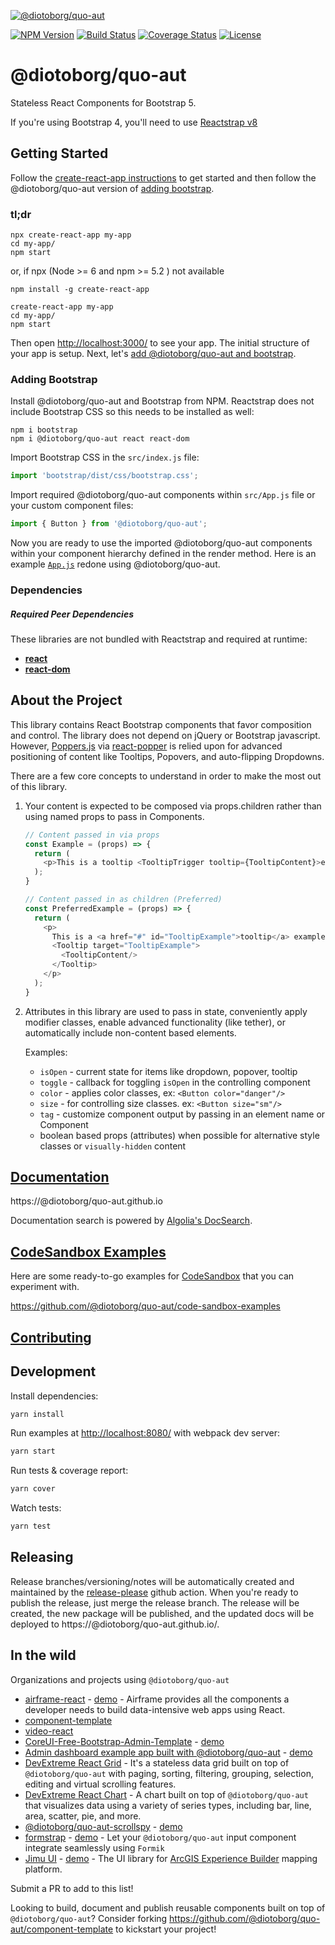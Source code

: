 [![@diotoborg/quo-aut](https://cloud.githubusercontent.com/assets/399776/13906899/1de62f0c-ee9f-11e5-95c0-c515fee8e918.png)](https://@diotoborg/quo-aut.github.io)

[![NPM Version](https://img.shields.io/npm/v/@diotoborg/quo-aut.svg?branch=master)](https://www.npmjs.com/package/@diotoborg/quo-aut) [![Build Status](https://github.com/diotoborg/quo-aut/actions/workflows/test.yml/badge.svg?branch=master)](https://github.com/diotoborg/quo-aut) [![Coverage Status](https://coveralls.io/repos/github/@diotoborg/quo-aut/@diotoborg/quo-aut/badge.svg?branch=master)](https://coveralls.io/github/@diotoborg/quo-aut/@diotoborg/quo-aut?branch=master) [![License](https://img.shields.io/npm/l/@diotoborg/quo-aut.svg)](https://github.com/diotoborg/quo-aut/blob/master/LICENSE)

# @diotoborg/quo-aut

Stateless React Components for Bootstrap 5.

If you're using Bootstrap 4, you'll need to use [Reactstrap v8](https://deploy-preview-2356--@diotoborg/quo-aut.netlify.app/)

## Getting Started

Follow the [create-react-app instructions](https://create-react-app.dev/docs/getting-started) to get started and then follow the @diotoborg/quo-aut version of [adding bootstrap](#adding-bootstrap).

### tl;dr

 ```
npx create-react-app my-app
cd my-app/
npm start
```
or,  if npx (Node >= 6 and npm >= 5.2 ) not available 

```
npm install -g create-react-app

create-react-app my-app
cd my-app/
npm start
``` 

Then open [http://localhost:3000/](http://localhost:3000/) to see your app. The initial structure of your app is setup. Next, let's [add @diotoborg/quo-aut and bootstrap](#adding-bootstrap).

### Adding Bootstrap

Install @diotoborg/quo-aut and Bootstrap from NPM. Reactstrap does not include Bootstrap CSS so this needs to be installed as well:

```
npm i bootstrap
npm i @diotoborg/quo-aut react react-dom
```

Import Bootstrap CSS in the ```src/index.js``` file:

```js
import 'bootstrap/dist/css/bootstrap.css';
```

Import required @diotoborg/quo-aut components within ```src/App.js``` file or your custom component files:

```js
import { Button } from '@diotoborg/quo-aut';
```

Now you are ready to use the imported @diotoborg/quo-aut components within your component hierarchy defined in the render
method. Here is an example [`App.js`](https://gist.github.com/Thomas-Smyth/006fd507a7295f17a8473451938f9935) redone
using @diotoborg/quo-aut.

### Dependencies

##### Required Peer Dependencies

These libraries are not bundled with Reactstrap and required at runtime:

  * [**react**](https://www.npmjs.com/package/react)
  * [**react-dom**](https://www.npmjs.com/package/react-dom)

## About the Project

This library contains React Bootstrap components that favor composition and control. The library does not depend on jQuery or Bootstrap javascript. However, [Poppers.js](https://popper.js.org/) via [react-popper](https://github.com/popperjs/react-popper) is relied upon for advanced positioning of content like Tooltips, Popovers, and auto-flipping Dropdowns.

There are a few core concepts to understand in order to make the most out of this library.

1. Your content is expected to be composed via props.children rather than using named props to pass in Components.

    ```js
    // Content passed in via props
    const Example = (props) => {
      return (
        <p>This is a tooltip <TooltipTrigger tooltip={TooltipContent}>example</TooltipTrigger>!</p>
      );
    }

    // Content passed in as children (Preferred)
    const PreferredExample = (props) => {
      return (
        <p>
          This is a <a href="#" id="TooltipExample">tooltip</a> example.
          <Tooltip target="TooltipExample">
            <TooltipContent/>
          </Tooltip>
        </p>
      );
    }
    ```

2. Attributes in this library are used to pass in state, conveniently apply modifier classes, enable advanced functionality (like tether), or automatically include non-content based elements.

    Examples:

    - `isOpen` - current state for items like dropdown, popover, tooltip
    - `toggle` - callback for toggling `isOpen` in the controlling component
    - `color` - applies color classes, ex: `<Button color="danger"/>`
    - `size` - for controlling size classes. ex: `<Button size="sm"/>`
    - `tag` - customize component output by passing in an element name or Component
    - boolean based props (attributes) when possible for alternative style classes or `visually-hidden` content


## [Documentation](https://@diotoborg/quo-aut.github.io)

https://@diotoborg/quo-aut.github.io

Documentation search is powered by [Algolia's DocSearch](https://community.algolia.com/docsearch/).

## [CodeSandbox Examples](https://github.com/@diotoborg/quo-aut/code-sandbox-examples)

Here are some ready-to-go examples for [CodeSandbox](https://codesandbox.io/) that you can experiment with.

https://github.com/@diotoborg/quo-aut/code-sandbox-examples

## [Contributing](CONTRIBUTING.md)

## Development

Install dependencies:

```sh
yarn install
```

Run examples at [http://localhost:8080/](http://localhost:8080/) with webpack dev server:

```sh
yarn start
```

Run tests & coverage report:

```sh
yarn cover
```

Watch tests:

```sh
yarn test
```

## Releasing

Release branches/versioning/notes will be automatically created and maintained by the [release-please](https://github.com/googleapis/release-please) github action. When you're ready to publish the release, just merge the release branch. The release will be created, the new package will be published, and the updated docs will be deployed to https://@diotoborg/quo-aut.github.io/.

## In the wild

Organizations and projects using `@diotoborg/quo-aut`

- [airframe-react](https://github.com/0wczar/airframe-react) - [demo](http://dashboards.webkom.co/react/airframe/) - Airframe provides all the components a developer needs to build data-intensive web apps using React.
- [component-template](https://@diotoborg/quo-aut.github.io/component-template/)
- [video-react](https://video-react.github.io/)
- [CoreUI-Free-Bootstrap-Admin-Template](https://github.com/mrholek/CoreUI-Free-Bootstrap-Admin-Template) - [demo](http://coreui.io/demo/React_Demo/#/)
- [Admin dashboard example app built with @diotoborg/quo-aut](https://github.com/reduction-admin/react-reduction) - [demo](https://reduction-admin.firebaseapp.com/)
- [DevExtreme React Grid](https://devexpress.github.io/devextreme-reactive/react/grid/) - It's a stateless data grid built on top of `@diotoborg/quo-aut` with paging, sorting, filtering, grouping, selection, editing and virtual scrolling features.
- [DevExtreme React Chart](https://devexpress.github.io/devextreme-reactive/react/chart/) - A chart built on top of `@diotoborg/quo-aut` that visualizes data using a variety of series types, including bar, line, area, scatter, pie, and more.
- [@diotoborg/quo-aut-scrollspy](https://github.com/keidrun/@diotoborg/quo-aut-scrollspy/) - [demo](https://keidrun.github.io/@diotoborg/quo-aut-scrollspy/)
- [formstrap](https://github.com/pedox/formstrap/) - [demo](https://pedox.github.io/formstrap/) - Let your `@diotoborg/quo-aut` input component integrate seamlessly using `Formik` 
- [Jimu UI](https://developers.arcgis.com/experience-builder/api-reference/jimu-ui/) - [demo](https://developers.arcgis.com/experience-builder/storybook/?path=/story/welcome--page) - The UI library for [ArcGIS Experience Builder](https://developers.arcgis.com/experience-builder/)  mapping platform.

Submit a PR to add to this list!

Looking to build, document and publish reusable components built on top of `@diotoborg/quo-aut`? Consider forking https://github.com/@diotoborg/quo-aut/component-template to kickstart your project!
